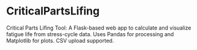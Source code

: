 # CriticalPartsLifing
Critical Parts Lifing Tool: A Flask-based web app to calculate and visualize fatigue life from stress-cycle data. Uses Pandas for processing and Matplotlib for plots. CSV upload supported.
